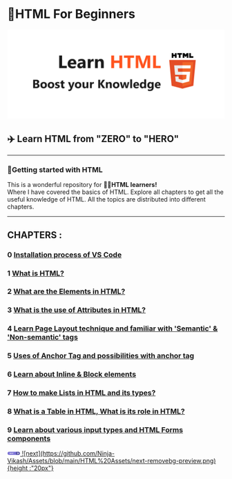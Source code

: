 # 🔴HTML For Beginners
![logo](https://github.com/Ninja-Vikash/Assets/blob/main/HTML%20Assets/HTML.png)
## ✈️ Learn HTML from "ZERO" to "HERO"
<hr>

### 🔴Getting started with HTML

This is a wonderful repository for 👨‍🎓**HTML learners!** <br>Where I have covered the basics of HTML. Explore all chapters to get all the useful knowledge of HTML. All the topics are distributed into different chapters.<br>
<hr>

## CHAPTERS :
### 0 <a href="https://github.com/Ninja-Vikash/HTML/tree/main/CHAPTER%200%20-%20Installation">Installation process of VS Code</a>
### 1 <a href="https://github.com/Ninja-Vikash/HTML/tree/main/CHAPTER%201%20-%20HTML%20Tutorial">What is HTML?</a>
### 2 <a href="https://github.com/Ninja-Vikash/HTML/tree/main/CHAPTER%202%20-%20HTML%20Fundamental">What are the Elements in HTML?</a>
### 3 <a href="https://github.com/Ninja-Vikash/HTML/tree/main/CHAPTER%203%20-%20Attributes">What is the use of Attributes in HTML?</a>
### 4 <a href="https://github.com/Ninja-Vikash/HTML/tree/main/CHAPTER%204%20-%20Page%20Layout">Learn Page Layout technique and familiar with 'Semantic' & 'Non-semantic' tags</a>
### 5 <a href="https://github.com/Ninja-Vikash/HTML/tree/main/CHAPTER%205%20-%20Anchor%20Tag">Uses of Anchor Tag and possibilities with anchor tag</a>
### 6 <a href="https://github.com/Ninja-Vikash/HTML/tree/main/CHAPTER%206%20-%20Inline-block%20tags">Learn about Inline & Block elements</a>
### 7 <a href="https://github.com/Ninja-Vikash/HTML/tree/main/CHAPTER%207%20-%20List%20in%20HTML">How to make Lists in HTML and its types?</a>
### 8 <a href="https://github.com/Ninja-Vikash/HTML/tree/main/CHAPTER%208%20-%20Table%20in%20HTML">What is a Table in HTML, What is its role in HTML?</a>
### 9 <a href="https://github.com/Ninja-Vikash/HTML/tree/main/CHAPTER%209%20-%20HTML%20Forms">Learn about various input types and HTML Forms components</a>

<p><a href="https://github.com/Ninja-Vikash/HTML/tree/main/CHAPTER%200%20-%20Installation">
  <img src="https://github.com/Ninja-Vikash/Assets/blob/main/HTML%20Assets/next-removebg-preview.png" width="30px"/>
  ![next](https://github.com/Ninja-Vikash/Assets/blob/main/HTML%20Assets/next-removebg-preview.png){height :"20px"}
  
</a></p>
